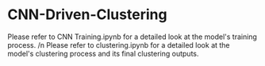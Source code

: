 # CNN-Driven-Clustering
Please refer to CNN Training.ipynb for a detailed look at the model's training process. /n
Please refer to clustering.ipynb for a detailed look at the model's clustering process and its final clustering outputs.